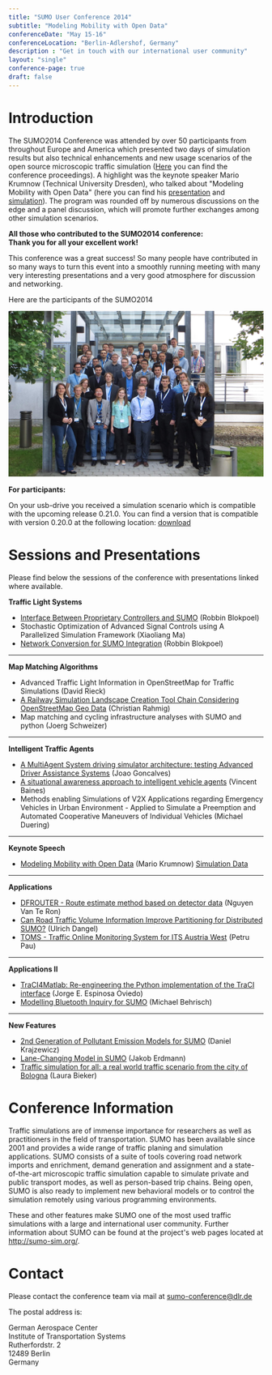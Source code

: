 ```yaml
---
title: "SUMO User Conference 2014"
subtitle: "Modeling Mobility with Open Data"
conferenceDate: "May 15-16"
conferenceLocation: "Berlin-Adlershof, Germany"
description : "Get in touch with our international user community"
layout: "single"
conference-page: true
draft: false
---
```


# Introduction
The SUMO2014 Conference was attended by over 50 participants from throughout Europe and America which presented two days of simulation results but also technical enhancements and new usage scenarios of the open source microscopic traffic simulation ([Here](http://sumo.dlr.de/2014/Proceeding_SUMO2014_15+16May2014_Berlin-Adlershof.pdf) you can find the conference proceedings). A highlight was the keynote speaker Mario Krumnow (Technical University Dresden), who talked about "Modeling Mobility with Open Data" (here you can find his [presentation](http://sumo.dlr.de/2014/Krumnow-OpenData2014.pdf) and [simulation](http://sumo.dlr.de/2014/Krumnow-Simulation.zip)). The program was rounded off by numerous discussions on the edge and a panel discussion, which will promote further exchanges among other simulation scenarios.

**All those who contributed to the SUMO2014 conference:**   
**Thank you for all your excellent work!**

This conference was a great success! So many people have contributed in so many ways to turn this event into a smoothly running meeting with many very interesting presentations and a very good atmosphere for discussion and networking.

Here are the participants of the SUMO2014

<!-- image -->
<div class="container-fluid text-center" style="padding:0 !important;">
  <img src="../images/conference_2014.jpg" style="width:600px;" alt="Conference image" class="img-responsive" />
</div>

**For participants:**

On your usb-drive you received a simulation scenario which is compatible with the upcoming release 0.21.0. You can find a version that is compatible with version 0.20.0 at the following location: [download](http://sourceforge.net/projects/sumo/files/traffic_data/scenarios/iTETRIS_Bologna/iTETRIS_Bologna_joined-0.20.0.zip/download)


# Sessions and Presentations
Please find below the sessions of the conference with presentations linked where available.

**Traffic Light Systems**
* [Interface Between Proprietary Controllers and SUMO](http://sumo.dlr.de/2014/Presentation_Interface%20between%20proprietary%20controllers%20and%20SUMO_RobbinBlokpoel.pdf) (Robbin Blokpoel)
* Stochastic Optimization of Advanced Signal Controls using A Parallelized Simulation Framework (Xiaoliang Ma)
* [Network Conversion for SUMO Integration](http://sumo.dlr.de/2014/Presentation_Network%20conversion%20for%20SUMO%20integration_RobbinBlokpoel.pdf) (Robbin Blokpoel)

---

**Map Matching Algorithms**
* Advanced Traffic Light Information in OpenStreetMap for Traffic Simulations (David Rieck)
* [A Railway Simulation Landscape Creation Tool Chain Considering OpenStreetMap Geo Data](http://sumo.dlr.de/2014/Presentation_RailwaySimulationLandscapeCreation_ChristianRahmig.pdf) (Christian Rahmig)
* Map matching and cycling infrastructure analyses with SUMO and python (Joerg Schweizer)

---

**Intelligent Traffic Agents**
* [A MultiAgent System driving simulator architecture: testing Advanced Driver Assistance Systems](http://sumo.dlr.de/2014/Presentation_TowardsaMobile_JoaoGoncalves.pdf) (Joao Goncalves)
* [A situational awareness approach to intelligent vehicle agents](http://sumo.dlr.de/2014/Presentation_SitAwarenessVehicles_VincentBaines.pdf) (Vincent Baines)
* Methods enabling Simulations of V2X Applications regarding Emergency Vehicles in Urban Environment - Applied to Simulate a Preemption and Automated Cooperative Maneuvers of Individual Vehicles (Michael Duering)

---

**Keynote Speech**
* [Modeling Mobility with Open Data](http://sumo.dlr.de/2014/Presentation_Keynote_Open%20data%202014_MarioKrumnow.pdf) (Mario Krumnow) [Simulation Data](http://sumo.dlr.de/2014/Krumnow-Simulation.zip)

---

**Applications**
* [DFROUTER - Route estimate method based on detector data](http://sumo.dlr.de/2014/Presentation_DFROUTER_TeRonNguyen.pdf) (Nguyen Van Te Ron)
* [Can Road Traffic Volume Information Improve Partitioning for Distributed SUMO?](http://sumo.dlr.de/2014/Presentation_Distributed%20SUMO_UlrichDangel.pdf) (Ulrich Dangel)
* [TOMS - Traffic Online Monitoring System for ITS Austria West](http://sumo.dlr.de/2014/Presentation_TOMS_PetruPau.pdf) (Petru Pau)

---

**Applications II**
* [TraCI4Matlab: Re-engineering the Python implementation of the TraCI interface](http://sumo.dlr.de/2014/Presentation_Traci4Matlab_JorgeOviedo.pdf) (Jorge E. Espinosa Oviedo)
* [Modelling Bluetooth Inquiry for SUMO](http://sumo.dlr.de/2014/Presentation_BluetoothModelling_MichaelBehrisch.pdf) (Michael Behrisch)

---

**New Features**
* [2nd Generation of Pollutant Emission Models for SUMO](http://sumo.dlr.de/2014/Presentation_2ndGenEmissions_DanielKrajzewicz.pdf) (Daniel Krajzewicz)
* [Lane-Changing Model in SUMO](http://sumo.dlr.de/2014/Presentation_LC2013_JakobErdmann.pdf) (Jakob Erdmann)
* [Traffic simulation for all: a real world traffic scenario from the city of Bologna](http://sumo.dlr.de/2014/Presentation_open_scenarios_LauraBieker.pdf) (Laura Bieker)


# Conference Information
Traffic simulations are of immense importance for researchers as well as practitioners in the field of transportation. SUMO has been available since 2001 and provides a wide range of traffic planing and simulation applications. SUMO consists of a suite of tools covering road network imports and enrichment, demand generation and assignment and a state-of-the-art microscopic traffic simulation capable to simulate private and public transport modes, as well as person-based trip chains. Being open, SUMO is also ready to implement new behavioral models or to control the simulation remotely using various programming environments.

These and other features make SUMO one of the most used traffic simulations with a large and international user community. Further information about SUMO can be found at the project's web pages located at <http://sumo-sim.org/>.

# Contact
Please contact the conference team via mail at [sumo-conference@dlr.de](mailto:sumo-conference@dlr.de)

The postal address is:

German Aerospace Center   
Institute of Transportation Systems   
Rutherfordstr. 2   
12489 Berlin   
Germany
